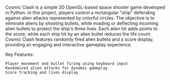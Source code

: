 Cosmic Clash is a simple 2D OpenGL-based space shooter game developed in Python. In this project, players control a rectangular "ship" defending against alien attacks represented by colorful circles. The objective is to eliminate aliens by shooting bullets, while evading or deflecting incoming alien bullets to protect the ship's three lives. Each alien hit adds points to the score, while each ship hit by an alien bullet reduces the life count. Cosmic Clash features randomly fired alien bullets and a score display, providing an engaging and interactive gameplay experience.

Key Features:

    Player movement and bullet firing using keyboard input
    Randomized alien attacks for dynamic gameplay
    Score tracking and lives display
